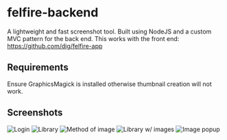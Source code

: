 # felfire-backend
A lightweight and fast screenshot tool. Built using NodeJS and a custom MVC pattern for the back end. This works with the front end: https://github.com/dig/felfire-app

## Requirements
Ensure GraphicsMagick is installed otherwise thumbnail creation will not work.

## Screenshots
![Login](https://i.gyazo.com/7bb16bd8706eff210d0eaa318ba8c1dd.png)
![Library](https://i.gyazo.com/85c31c02002a39f5c73968df6fefb523.png)
![Method of image](https://i.gyazo.com/86546cc99e2dd4f61f5e4efe2fded7fa.png)
![Library w/ images](https://i.gyazo.com/d2fcd0fbb79c5242201d7fdf5d562ad4.png)
![Image popup](https://i.gyazo.com/bdae549eb06fbfbdcbc08baed28a8fdb.png)


